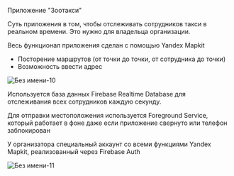 Приложение "Зоотакси"

Суть приложения в том, чтобы отслеживать сотрудников такси в реальном времени. Это нужно для владельца организации.

Весь функционал приложения сделан с помощью Yandex Mapkit
- Посторение маршрутов (от точки до точки, от сотрудника до точки)
- Возможность ввести адрес

![Без имени-10](https://github.com/user-attachments/assets/14d087f4-0323-47b7-a63a-e010f0f94061)

Используется база данных Firebase Realtime Database для отслеживания всех сотрудников каждую секунду.

Для отправки местоположения используется Foreground Service, который работает в фоне даже если приложение свернуто или телефон заблокирован

У организатора специальный аккаунт со всеми функциями Yandex Mapkit, реализованный через Firebase Auth

![Без имени-11](https://github.com/user-attachments/assets/e676c844-b3e6-421b-b65b-40fa50faef68)

